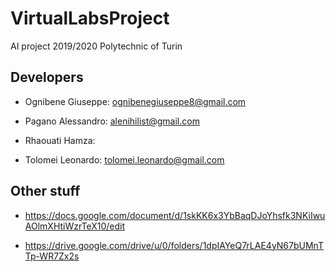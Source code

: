 # VirtualLabsProject
AI project 2019/2020 Polytechnic of Turin

## Developers

* Ognibene Giuseppe: ognibenegiuseppe8@gmail.com

* Pagano Alessandro: alenihilist@gmail.com

* Rhaouati Hamza: 

* Tolomei Leonardo: tolomei.leonardo@gmail.com



## Other stuff

* https://docs.google.com/document/d/1skKK6x3YbBaqDJoYhsfk3NKiIwuAOlmXHtiWzrTeX10/edit

* https://drive.google.com/drive/u/0/folders/1dpIAYeQ7rLAE4yN67bUMnTTp-WR7Zx2s
